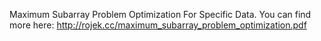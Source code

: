 Maximum Subarray Problem Optimization For Specific Data. You can find more here: http://rojek.cc/maximum_subarray_problem_optimization.pdf

